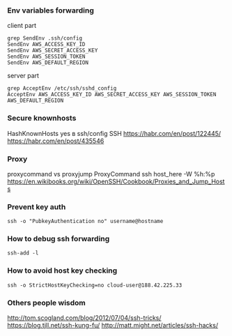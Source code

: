 ### Env variables forwarding

client part
```
grep SendEnv .ssh/config
SendEnv AWS_ACCESS_KEY_ID
SendEnv AWS_SECRET_ACCESS_KEY
SendEnv AWS_SESSION_TOKEN
SendEnv AWS_DEFAULT_REGION

```

server part
```
grep AcceptEnv /etc/ssh/sshd_config
AcceptEnv AWS_ACCESS_KEY_ID AWS_SECRET_ACCESS_KEY AWS_SESSION_TOKEN AWS_DEFAULT_REGION
```


### Secure knownhosts
HashKnownHosts yes в ssh/config
SSH
https://habr.com/en/post/122445/
https://habr.com/en/post/435546


### Proxy
proxycommand vs proxyjump ProxyCommand ssh host_here -W %h:%p
https://en.wikibooks.org/wiki/OpenSSH/Cookbook/Proxies_and_Jump_Hosts

### Prevent key auth

```
ssh -o "PubkeyAuthentication no" username@hostname
```

### How to debug ssh forwarding

```
ssh-add -l
```

### How to avoid host key checking

```
ssh -o StrictHostKeyChecking=no cloud-user@188.42.225.33
```

### Others people wisdom

http://tom.scogland.com/blog/2012/07/04/ssh-tricks/
https://blog.tjll.net/ssh-kung-fu/
http://matt.might.net/articles/ssh-hacks/
